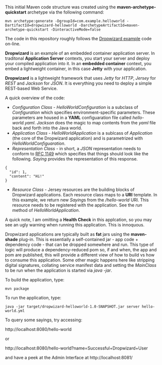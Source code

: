This initial Maven code structure was created using the **maven-archetype-quickstart** archetype via the following command:

```
mvn archetype:generate -DgroupId=com.example.helloworld -DartifactId=dropwizard-helloworld -DarchetypeArtifactId=maven-archetype-quickstart -DinteractiveMode=false
```

The code in this repository roughly follows the [Dropwizard example](https://www.dropwizard.io/en/latest/getting-started.html) code on-line.

**Dropwizard** is an example of an embedded container application server. In traditonal **Application Server** contexts, you start your server and deploy your compiled application into it. In an **embedded container** context, you embed a lightweight container, in this case **Jetty** with your application.

**Dropwizard** is a lightweight framework that uses *Jetty* for *HTTP*, *Jersey* for *REST* and *Jackson* for *JSON*. It is everything you need to deploy a simple REST-based Web Service.

A quick overview of the code:

* *Configuration Class* - *HelloWorldConfiguration* is a subclass of *Configuration* which specifies environment-specific parameters. These parameters are housed in a **YAML** configuaration file called *hello-world.yaml*. *Jackson* does the magic to map contents from the *yaml* file back and forth into the Java world.
* *Application Class* - *HelloWorldApplication* is a sublcass of *Application* (the core of the Dropwizard application) and is parametrized with *HelloWorldConfiguaration*.
* *Representation Class* -  in short, a *JSON* representation needs to conform to [RFC 1149](http://www.ietf.org/rfc/rfc1149.txt) which specifies that things should look like the following. *Saying* provides the representation of this response.
```
{
  "id": 1,
  "content": "Hi!"
}
```
* *Resource Class* - Jersey resources are the building blocks of Dropwizard applications. Each resource class maps to a **URI** template. In this example, we return new *Saying*s from the */hello-world* URI. This resource needs to be registered with the application. See the *run* method of *HelloWorldApplication*.

A quick note, I am omitting a **Health Check** in this applcation, so you may see an ugly warning when running this application. This is innoquous.

Dropwizard applications are typically built as **fat** jars using the **maven-shade** plug-in. This is essentially a self-contained jar - app code + dependency code - that can be dropped somewhere and run. This type of logic will produce a dependency-reduced pom so, if and when, the app and pom are published, this will provide a different view of how to build vs how to consume this application. Some other magic happens here like stripping digital signatures, collating service manifest data and setting the *MainClass* to be run when the application is started via *java -jar*.

To build the application, type:

```
mvn package
```

To run the application, type:

```
java -jar target/dropwizard-helloworld-1.0-SNAPSHOT.jar server hello-world.yml
```

To query some sayings, try accessing:

http://localhost:8080/hello-world

or

http://localhost:8080/hello-world?name=Successful+Dropwizard+User

and have a peek at the Admin Interface at http://localhost:8081/
